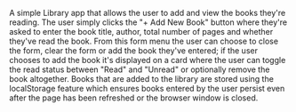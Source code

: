 A simple Library app that allows the user to add and view the books they're reading. The user simply clicks the "+ Add New Book" button where they're asked to enter the book title, author, total number of pages and whether they've read the book. From this form menu the user can choose to close the form, clear the form or add the book they've entered; if the user chooses to add the book it's displayed on a card where the user can toggle the read status between "Read" and "Unread" or optionally remove the book altogether. Books that are added to the library are stored using the localStorage feature which ensures books entered by the user persist even after the page has been refreshed or the browser window is closed.
